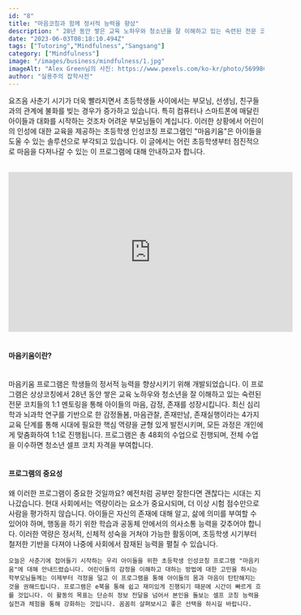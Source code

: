 ```yaml
---
id: "8"
title: "마음코칭과 함께 정서적 능력을 향상"
description: " 28년 동안 쌓은 교육 노하우와 청소년을 잘 이해하고 있는 숙련된 전문 코치들의 1:1 멘토링"
date: "2023-06-03T08:18:10.494Z"
tags: ["Tutoring","Mindfulness","Sangsang"]
category: ["Mindfulness"]
image: "/images/business/mindfulness/1.jpg"
imageAlt: "Alex Green님의 사진: https://www.pexels.com/ko-kr/photo/5699864/"
author: "실용주의 잡학사전"
---
```



<p className="mb-3 font-light text-gray-500 dark:text-gray-400 first-line:uppercase first-line:tracking-widest first-letter:text-7xl first-letter:font-bold first-letter:text-gray-900 dark:first-letter:text-gray-100 first-letter:mr-3 first-letter:float-left">
    요즈음 사춘기 시기가 더욱 빨라지면서 초등학생들 사이에서는 부모님, 선생님, 친구들과의 관계에 불화를 빚는 경우가 증가하고 있습니다. 특히 컴퓨터나 스마트폰에 매달린 아이들과 대화를 시작하는 것조차 어려운 부모님들이 계십니다. 이러한 상황에서 어린이의 인성에 대한 교육을 제공하는 초등학생 인성코칭 프로그램인 "마음키움"은 아이들을 도울 수 있는 솔루션으로 부각되고 있습니다. 이 글에서는 어린 초등학생부터 점진적으로 마음을 다져나갈 수 있는 이 프로그램에 대해 안내하고자 합니다.
</p>
<br/>

<div className="flex justify-center">
  <iframe width="560" height="315" src="https://www.youtube.com/embed/LHYnQDYOA_o" title="YouTube video player" frameborder="0" allow="accelerometer; autoplay; clipboard-write; encrypted-media; gyroscope; picture-in-picture; web-share" allowfullscreen></iframe>
</div>
<br/>

#### 마음키움이란? 

<br/>
<div className="font-light text-gray-500 dark:text-gray-400">
    마음키움 프로그램은 학생들의 정서적 능력을 향상시키기 위해 개발되었습니다. 이 프로그램은 상상코칭에서 28년 동안 쌓은 교육 노하우와 청소년을 잘 이해하고 있는 숙련된 전문 코치들의 1:1 멘토링을 통해 아이들의 마음, 감정, 존재를 성장시킵니다. 최신 심리학과 뇌과학 연구를 기반으로 한 감정돌봄, 마음관찰, 존재만남, 존재실행이라는 4가지 교육 단계를 통해 시대에 필요한 핵심 역량을 균형 있게 발전시키며, 모든 과정은 개인에게 맞춤화하여 1:1로 진행됩니다. 프로그램은 총 48회의 수업으로 진행되며, 전체 수업을 이수하면 청소년 셀프 코치 자격을 부여합니다.
</div>
<br/>

#### 프로그램의 중요성

<div className="font-light text-gray-500 dark:text-gray-400">
    왜 이러한 프로그램이 중요한 것일까요? 예전처럼 공부만 잘한다면 괜찮다는 시대는 지나갔습니다. 현대 사회에서는 역량이라는 요소가 중요시되며, 더 이상 시험 점수만으로 사람을 평가하지 않습니다. 아이들은 자신의 존재에 대해 알고, 삶에 의미를 부여할 수 있어야 하며, 행동을 하기 위한 학습과 공동체 안에서의 의사소통 능력을 갖추어야 합니다. 이러한 역량은 정서적, 신체적 성숙을 거쳐야 가능한 활동이며, 초등학생 시기부터 철저한 기반을 다져야 나중에 사회에서 잠재된 능력을 펼칠 수 있습니다.

    오늘은 사춘기에 접어들기 시작하는 우리 아이들을 위한 초등학생 인성코칭 프로그램 "마음키움"에 대해 안내드렸습니다. 어린이들의 감정을 이해하고 대하는 방법에 대한 고민을 하시는 학부모님들께는 이제부터 걱정을 덜고 이 프로그램을 통해 아이들의 몸과 마음이 탄탄해지는 것을 권해드립니다. 프로그램은 e북을 통해 쉽고 재미있게 진행되기 때문에 시간이 빠르게 흐를 것입니다. 이 활동의 목표는 단순히 정보 전달을 넘어서 본인을 돌보는 셀프 코칭 능력을 실전과 체험을 통해 강화하는 것입니다. 꼼꼼히 살펴보시고 좋은 선택을 하시길 바랍니다.
</div>